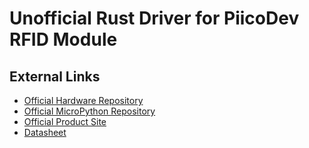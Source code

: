 [Official Hardware Repository]: https://github.com/CoreElectronics/CE-PiicoDev-RFID-Module
[Official MicroPython Repository]: https://github.com/CoreElectronics/CE-PiicoDev-RFID-MicroPython-Module
[Official Product Site]: https://piico.dev/p16
[Datasheet]: https://github.com/CoreElectronics/CE-PiicoDev-RFID-Module/raw/main/Documents/MFRC522.pdf
# Unofficial Rust Driver for PiicoDev RFID Module
## External Links
- [Official Hardware Repository]
- [Official MicroPython Repository]
- [Official Product Site]
- [Datasheet]
